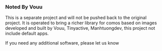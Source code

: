 ### Noted By Vouu

This is a separate project and will not be pushed back to the original project. It is operated to bring a richer library for comos based on images developed and built by Vouu, Tinyactive, Manhtuongdev, this project not include default apps.

If you need any additional software, please let us know
